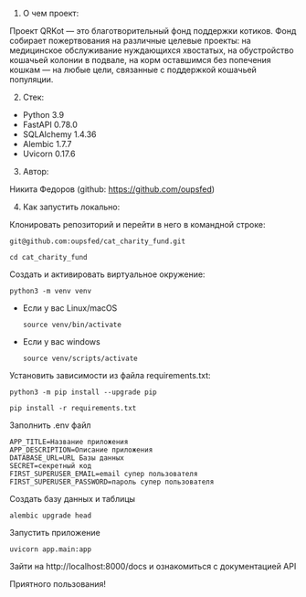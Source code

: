 1. О чем проект:

Проект QRKot — это благотворительный фонд поддержки котиков. 
Фонд собирает пожертвования на различные целевые проекты: 
на медицинское обслуживание нуждающихся хвостатых, на 
обустройство кошачьей колонии в подвале, на корм 
оставшимся без попечения кошкам — на любые цели, 
связанные с поддержкой кошачьей популяции.

2. Стек:

- Python 3.9
- FastAPI 0.78.0
- SQLAlchemy 1.4.36
- Alembic 1.7.7
- Uvicorn 0.17.6

3. Автор:

Никита Федоров (github: https://github.com/oupsfed)

4. Как запустить локально:

Клонировать репозиторий и перейти в него в командной строке:

```
git@github.com:oupsfed/cat_charity_fund.git
```

```
cd cat_charity_fund
```

Cоздать и активировать виртуальное окружение:

```
python3 -m venv venv
```

* Если у вас Linux/macOS

    ```
    source venv/bin/activate
    ```

* Если у вас windows

    ```
    source venv/scripts/activate
    ```

Установить зависимости из файла requirements.txt:

```
python3 -m pip install --upgrade pip
```

```
pip install -r requirements.txt
```

Заполнить .env файл

```
APP_TITLE=Название приложения
APP_DESCRIPTION=Описание приложения
DATABASE_URL=URL Базы данных
SECRET=секретный код
FIRST_SUPERUSER_EMAIL=email супер пользователя
FIRST_SUPERUSER_PASSWORD=пароль супер пользователя
```

Создать базу данных и таблицы

```commandline
alembic upgrade head
```

Запустить приложение

```commandline
uvicorn app.main:app
```

Зайти на http://localhost:8000/docs и ознакомиться с документацией API

Приятного пользования!
